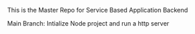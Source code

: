 This is the Master Repo for Service Based Application Backend

Main Branch: Intialize Node project and run a http server

